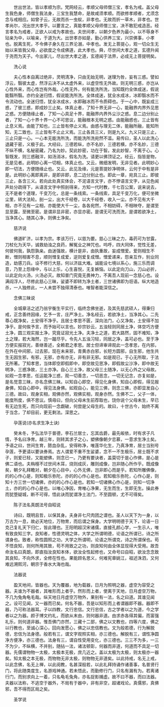 <!-- { "loadSidebar": true } -->
　　世出世法，皆以孝顺为宗。梵网经云，孝顺父母师僧三宝，孝名为戒。盖父母生我色身，师僧生我法身，三宝生我慧命，是故咸须孝顺。而欲修孝顺者，尤须念念与戒相应。如曾子云，无故而杀一虫蚁，非孝也。无故而折一草木，非孝也。世孝尚尔，况出世大孝乎。以要言之，真能孝顺父母师僧三宝，决不敢犯戒造恶。经言孝名为戒者，正欲人以戒为孝故也。夫世间孝，以朝夕色养为最小，以不辱身不玷亲为中，以喻亲，于道为大。出世孝亦如是，勤心供养三宝，兴崇佛事，小孝也。脱离生死，不令佛子身久在三界沦溺，中孝也。发无上菩提心，观一切众生无始以来皆我父母，必欲度之令成佛道，此大孝也。舜，尽世间大孝之道，玄德升闻于尧而为天子。今出家儿，尽出世大孝之道，玄德闻于法界，必成无上菩提明矣。

　　洗心说

　　夫心性本自离过绝非，灵明清净，只由无始无明，迷理为咎，妄有三惑。譬如浮云，翳彼太虚，然浮云决不从太虚外来，以虚空性无外故。则无明三惑，亦岂从心性外来，而心性岂有外哉。心性无外，何有能洗所洗，当知既约全体成迷，假说能翳所翳。亦约全迷归悟，假说能洗所洗。全体成迷，犹全水成冰，冰即翳水而不令流动也。全迷归悟，犹全冰成水，水即融冰而不令质碍也。于一心中，既妄成三惑，了彼三惑，即成妙三止矣。体真止者，了知十界无非一心，能融界内界外见思之惑。方便随缘止者，了知一心具足十界，能融界内界外尘沙之惑。息二边分别止者，了知一心十界十界一心不可思议，能融根本无明之惑。由能融惑也，三止皆有止息义焉。由能了知也，三止皆有停止义焉。由惑与理无二体，能融所融，能知所知，无二致也，三止皆有不止止义焉。三止各具三义，则是九义。九义只是三止，三止只是一心。一心本无能洗所洗，而能洗所洗宛然不滥。易传曰，圣人以此洗心退藏于密，义极于此。大经曰，三德若纵，亦不名妙，三德若横，亦不名妙，三德不纵不横，名秘密藏，乃名为妙。契此妙密，功在于智。发此妙智，不离于心。心智既发，则三惑融泮，如汤消冰，假名为洗。请更以佛顶证之。经云，指皆是物，无是见者。此明妙心离一切相，体真止也。又云，微细发明，无非见者。此明妙心即一切法，方便随缘止也。又云，此见及缘，元是菩提妙净明体，云何于中有是非是。此明妙心离即离非，是即非即，息二边分别止也。即此一章，宛具三止。即彼三止，各含三义。若向此处真实体会，不泥语言文字，亦不悖语言文字，从见色闻声处分疏得下，从语言文字中照剖得来，方知一代时教，千七百公案，说来说去，无不是者个道理，千变万化，总是一条线索。一条线索，具足千变万化，便可坐微尘里，转大法轮。剖一尘，出大千经卷，以大千经卷，收入一尘。亦不见有大千相，亦不见有一尘相，亦能使大千一尘，各各宛然，不相妨碍，不相映夺，是谓至显至露，至微至密。是谓非显非密，亦显亦密。是谓无可洗而洗，是谓若欲净土，当净其心。随其心净，则佛土净矣。

　　慈济说

　　佛道旷济，以孝为宗。孝该万行，以慈为要。慈心三昧之力，毒药可为甘露，刀杖化为天华，诚救劫浊之良药，解冤业之神咒也。呜呼，四大同体，觉性无差，何彼何我，孰怨孰亲。由迷强故，横计是非，由执重故，妄成憎爱。爱则相生不断，憎则相害不息，顺则憎复成爱，逆则爱复成憎。憎爱递来，怨亲互作，别业同造，劫感刀兵。设不修行大慈，何以济兹大难。诚能设七境以系心，施三乐而调意，乃至上怨缘中，与以上乐，心生喜悦，无复嫉恼。以此定向刀山，刀山必折，以此定向火汤，火汤必灭。故知普门究竟无畏神力，不离吾人现前一念慈心也。设满阎浮人，尽修此慈心三昧，娑婆不即转为净土者，三世诸佛即为诳语。纵大地造杀，一人独修此，一人未尝不独得清泰也。唯智者能深信之。

　　念佛三昧说

　　全城章洁之述乃翁宇衡生平实行，临终念佛坐逝，及其先慈武硕人，得秉归戒，正念善终因缘，乞予一言，庄严净土。净名经云，若欲净土，当净其心。二先尊心既净矣，土安得不净乎。且居士孝思不匮，深向法门，心又净矣，土安得不加净乎。是何俟予言，而予始可以言也。妙宗钞云，五浊轻则同居土净，体空巧方便土净，圆三观实报土净，究竟证寂光土净。夫净土之道，若大路然，固不难知，净土之理，若大海然，岂一蹴尽乎。令先人五浊习轻，同居之净，盖可必也。至于净方便实报寂光，善继善述，全赖君之孝思。居士但谛审谛观此一念孝思，在内邪，在外在中间邪，过去邪，现在未来邪，青黄赤白邪，长短方圆邪，自生邪，他生共生无因生邪，有邪，无邪，亦有亦无，非有非无邪。如是观已，于心无所取，于法无所著。了知孝思，当体即空即假即中，即空故见思净，即假故尘沙净，即中故无明净，三惑净故，三土亦净。自心三土净，故父母三土随净，以无心外之父母故。如观一念孝思，任运能净三惑，观一切善念，一切恶念，一切无记念，亦复如是，是名觉意三昧，亦名念佛三昧。以知自心即空，得见化身佛，知自心即假，得见报身佛，知自心即中，得见法身佛。如观自心，能见三佛，则念三佛，亦即显发自心三德。故曰，观身实相，观佛亦然，观佛实相，观身亦然。生佛不二，父子一体，能度所度，俱不思议。慎毋曰，但向父母未生前荐取也，饶你说个父母未生，早已有无边生死，而只向现前一念觑破，何尝是父母生的。故曰，十世古今，始终不离于当念，了却目前，更无剩法。深思之。

　　孕莲说(亦名求生净土诀)

　　癸未冬，予弘法华于普德，李石兰居士，忘其齿爵，最先皈依，时有求子凡情，予名曰净育。越三年，则转其求子之心，塑佛像朝夕恋慕，一意求生净土矣。予语之曰，世间生育，脓血杂乱，安得称净，唯莲华化生，乃真净育，居士当别号孕莲，予更请以要诀券焉。古人谓爱不重不生娑婆，念不一不生极乐，居士既不求子，则爱已轻，又能塑佛，则念已一。乃更有要诀者，盖莫切于是心作佛，是心是佛二语也。夫栴檀不过世间木耳，烧则成灰，雕则成像，岂非随心所作乎。既成像矣，朝夕礼拜瞻对，朝夕在心目中，心外无佛，岂非即心而是乎。若知所雕佛像，的的心作心是，则知极乐弥陀，亦的的心作心是也。若知极乐弥陀，心作心是，则知十方三世一切诸佛，亦的的心作心是也。若知一切诸佛心作心是，则知一切净土，亦的的心作心是也。以唯心净因，育唯心净果，无生而生，生即无生。操此券而犹堕疑城，断不可得，悟此诀而犹谓净土法门，不至圆顿，尤不可得矣。

　　陈子法名真朗法号自昭说

　　诗曰，既明且哲，以保其身。夫身非七尺肉团之谓也。圣人以天下为一身，以万古为一息，故必天地位，万物育，而后谓之保身。大学明明德于天下，论语一日克己复礼天下归仁，皆此理也。王阳明超汉宋诸儒，直接孔颜心学，一生示人，唯有致良知三字。良知者，性德灵明之体，大学之所谓明德，论语之所谓已，诗之所谓身也。致者，称性圆照之功，大学之所谓明，论语之所谓克，诗之所谓保也。苟不悟良知，则何所用其致，苟不用致之之功，则良知何由全体显现得大受用。故吾命汝名曰真朗，即直指汝良知本体，欲汝全性起修也，又命号曰自昭，欲汝念念致其良知，不向外求，全修在性也。果能顾名思义，何难宪章姚江，祖述洙泗，又何难远溯熙河，朝宗于香水大海也哉。

　　法器说

　　盈天地间，皆器也。天为覆器，地为载器，日月为照明之器，虚空为容受之器。夫谁为不器者，其唯形而上者乎。然形而上者，使离于天地，日月虚空万物，不几为兔角龟毛哉。纵天地日月虚空万物外，果别有一法，名之曰道。其谁见闻之。设可见闻，又一器而已矣。何名不器，吾是以知形而上者谓器即不器。器即不器，乃可称法器耳。子以四教，文行忠信。文行忠信，古之学者以之为道，今之学者以之为器。颜子博文约礼，而欲从末由，则何器非道。由求赤各得其偏，而富强礼乐，则何道非器。惟吾佛门亦然，三藏十二部，佛之以文教也，四等六度，佛之以行教也，至诚心深心，回向发愿心，佛之以忠信教也。文为般若德，行为解脱德，忠信为法身德。般若有三，谓文字观照实相，亦三德也。解脱有三，谓性净圆净方便净，亦三德也。法身有三，谓自性受用变化，亦三德也。三三不为多，一三不为少，不纵横，不并别，随拈一法，诸法顿彰，何器而非道，何道而不具足一切器。先儒谓物物一太极，太极本无极，庶几近之。盖以太极为太极，则太极亦一器矣。知太极之本无极，而物物无非太极，则物物无非道矣。以此持戒，名无上戒，以此念佛，名无上禅，以此阅教，名甚深般若，以此礼拜持诵作诸善事，名普贤行门，将此随类度生，名游戏神通。若未悟此，而勤修行门，只名有漏有为。若离诸行门，而别求向上一着，只名龟毛兔角，亦名捉影捕虚。故不曰不器，而曰法器。夫器以法称，不逃空于器外，不局有于器中，非有非空，超诸戏论。真儒邪，真佛邪，吾不得而区局之矣。

　　圣学说

